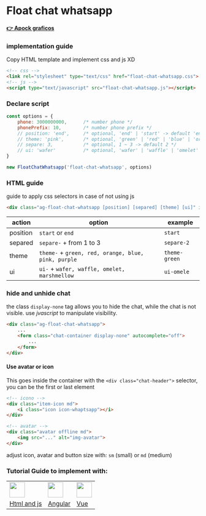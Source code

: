 # Float chat whatsapp
**[👉 Apock graficos](https://www.youtube.com/ApockGraficos "Canal Youtube")**

### implementation guide
Copy HTML template and implement css and js XD

```html
<!-- css -->
<link rel="stylesheet" type="text/css" href="float-chat-whatsapp.css">
<!-- js -->
<script type="text/javascript" src="float-chat-whatsapp.js"></script>
```

### Declare script

```js
const options = {
    phone: 3000000000,      /* number phone */
    phonePrefix: 10,        /* number phone prefix */
    // position: 'end',     /* optional, 'end' | 'start' -> default 'end' */
    // theme: 'pink',       /* optional, 'green' | 'red' | 'blue' | 'orange' | 'pink' | 'purple' -> default 'green' */
    // separe: 3,           /* optional, 1 ~ 3 -> default 2 */
    // ui: 'wafer'          /* optional, 'wafer' | 'waffle' | 'omelet' | 'marshmellow' -> default 'waffle' */
}

new FloatChatWhatsapp('float-chat-whatsapp', options)
```

### HTML guide
guide to apply css selectors in case of not using js

```html
<div class="ag-float-chat-whatsapp [position] [separed] [theme] [ui]" id="float-chat-whatsapp">
```

| action   | option                                              | example       |
| -------- | --------------------------------------------------- | ------------- |
| position | `start` or `end`                                    | `start`       |
| separed  | `separe-` + from 1 to 3                             | `separe-2`    |
| theme    | `theme-` + `green, red, orange, blue, pink, purple` | `theme-green` |
| ui       | `ui-` + `wafer, waffle, omelet, marshmellow`        | `ui-omele`    |



### hide and unhide chat
the class `display-none` tag allows you to hide the chat, while the chat is not visible.
use *jvascript* to manipulate visibility.

```html
<div class="ag-float-chat-whatsapp">
    ...
    <form class="chat-container display-none" autocomplete="off">
        ...
    </form>
</div>
```

#### Use avatar or icon
This goes inside the container with the `<div class="chat-header">` selector, you can be the first or last element

```html
<!-- icono -->
<div class="item-icon md">
    <i class="icon icon-whaptsapp"></i>
</div>

<!-- avatar -->
<div class="avatar offline md">
    <img src="..." alt="img-avatar">
</div>
```

adjust icon, avatar and button size with:
`sm` (small) or `md` (medium)

### Tutorial Guide to implement with:

<table>
    <tr>
        <td><img width="40" src="https://cdn.jsdelivr.net/gh/devicons/devicon/icons/javascript/javascript-original.svg" /></td>
        <td><img width="40" src="https://cdn.jsdelivr.net/gh/devicons/devicon/icons/angularjs/angularjs-original.svg" /></td>
        <td><img width="40" src="https://cdn.jsdelivr.net/gh/devicons/devicon/icons/vuejs/vuejs-original.svg" /></td>
    </tr>
    <tr>
        <td><a href="https://www.youtube.com/ApockGraficos">Html and js</a></td>
        <td><a href="https://www.youtube.com/ApockGraficos">Angular</a></td>
        <td><a href="https://www.youtube.com/ApockGraficos">Vue</a></td>
    </tr>
</table>

